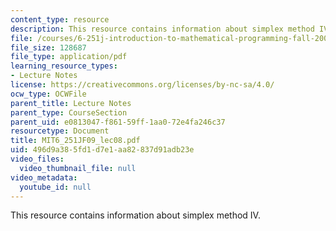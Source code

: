 ```yaml
---
content_type: resource
description: This resource contains information about simplex method IV.
file: /courses/6-251j-introduction-to-mathematical-programming-fall-2009/496d9a385fd1d7e1aa82837d91adb23e_MIT6_251JF09_lec08.pdf
file_size: 128687
file_type: application/pdf
learning_resource_types:
- Lecture Notes
license: https://creativecommons.org/licenses/by-nc-sa/4.0/
ocw_type: OCWFile
parent_title: Lecture Notes
parent_type: CourseSection
parent_uid: e0813047-f861-59ff-1aa0-72e4fa246c37
resourcetype: Document
title: MIT6_251JF09_lec08.pdf
uid: 496d9a38-5fd1-d7e1-aa82-837d91adb23e
video_files:
  video_thumbnail_file: null
video_metadata:
  youtube_id: null
---
```

This resource contains information about simplex method IV.
